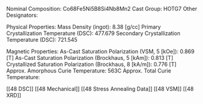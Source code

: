 Nominal Composition: Co68Fe5Ni5B8Si4Nb8Mn2
Cast Group: HOTG7
Other Designators: 
 
Physical Properties:
Mass Density (ingot): 8.38 [g/cc]
 Primary Crystallization Temperature (DSC): 477.679
Secondary Crystallization Temperature (DSC): 721.545

Magnetic Properties:
As-Cast Saturation Polarization (VSM, 5 [kOe]): 0.869 [T]
As-Cast Saturation Polarization (Brockhaus, 5 [kAm]): 0.813 [T]
Crystallized Saturation Polarization (Brockhaus, 8 [kA/m]): 0.776 [T]
Approx. Amorphous Curie Temperature: 563C
Approx. Total Curie Temperature: 
 
[[48 DSC]]
[[48 Mechanical]]
[[48 Stress Annealing Data]]
[[48 VSM]]
[[48 XRD]]

 


